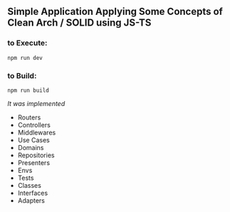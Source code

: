 ## Simple Application Applying Some Concepts of Clean Arch / SOLID using JS-TS

### to Execute:
  `npm run dev`

### to Build:
  `npm run build`

*It was implemented*

- Routers
- Controllers
- Middlewares
- Use Cases
- Domains
- Repositories
- Presenters
- Envs
- Tests
- Classes
- Interfaces
- Adapters
